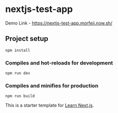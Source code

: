 # nextjs-test-app

Demo Link - https://nextjs-test-app.morfeii.now.sh/

## Project setup
```
npm install
```

### Compiles and hot-reloads for development
```
npm run dev
```

### Compiles and minifies for production
```
npm run build
```
This is a starter template for [Learn Next.js](https://nextjs.org/learn).